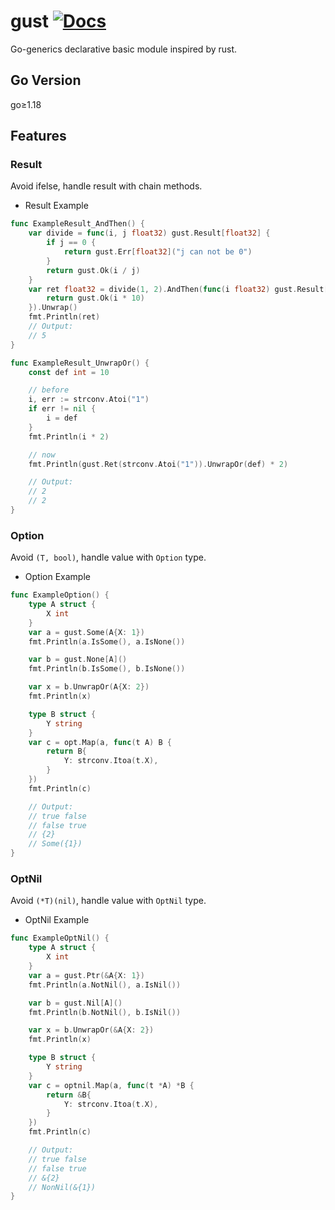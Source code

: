 # gust [![Docs](https://img.shields.io/badge/Docs-pkg.go.dev-blue.svg?style=flat-square)](https://pkg.go.dev/github.com/henrylee2cn/gust)

Go-generics declarative basic module inspired by rust.

## Go Version

go≥1.18

## Features

### Result

Avoid ifelse, handle result with chain methods.

- Result Example

```go
func ExampleResult_AndThen() {
	var divide = func(i, j float32) gust.Result[float32] {
		if j == 0 {
			return gust.Err[float32]("j can not be 0")
		}
		return gust.Ok(i / j)
	}
	var ret float32 = divide(1, 2).AndThen(func(i float32) gust.Result[float32] {
		return gust.Ok(i * 10)
	}).Unwrap()
	fmt.Println(ret)
	// Output:
	// 5
}
```

```go
func ExampleResult_UnwrapOr() {
	const def int = 10

	// before
	i, err := strconv.Atoi("1")
	if err != nil {
		i = def
	}
	fmt.Println(i * 2)

	// now
	fmt.Println(gust.Ret(strconv.Atoi("1")).UnwrapOr(def) * 2)

	// Output:
	// 2
	// 2
}
```

### Option

Avoid `(T, bool)`, handle value with `Option` type.

- Option Example

```go
func ExampleOption() {
	type A struct {
		X int
	}
	var a = gust.Some(A{X: 1})
	fmt.Println(a.IsSome(), a.IsNone())

	var b = gust.None[A]()
	fmt.Println(b.IsSome(), b.IsNone())

	var x = b.UnwrapOr(A{X: 2})
	fmt.Println(x)

	type B struct {
		Y string
	}
	var c = opt.Map(a, func(t A) B {
		return B{
			Y: strconv.Itoa(t.X),
		}
	})
	fmt.Println(c)

	// Output:
	// true false
	// false true
	// {2}
	// Some({1})
}
```

### OptNil

Avoid `(*T)(nil)`, handle value with `OptNil` type.

- OptNil Example

```go
func ExampleOptNil() {
	type A struct {
		X int
	}
	var a = gust.Ptr(&A{X: 1})
	fmt.Println(a.NotNil(), a.IsNil())

	var b = gust.Nil[A]()
	fmt.Println(b.NotNil(), b.IsNil())

	var x = b.UnwrapOr(&A{X: 2})
	fmt.Println(x)

	type B struct {
		Y string
	}
	var c = optnil.Map(a, func(t *A) *B {
		return &B{
			Y: strconv.Itoa(t.X),
		}
	})
	fmt.Println(c)

	// Output:
	// true false
	// false true
	// &{2}
	// NonNil(&{1})
}
```

